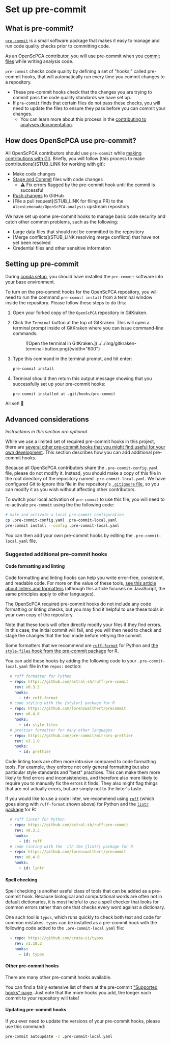 # Set up pre-commit

## What is pre-commit?

[`pre-commit`](https://pre-commit.com/) is a small software package that makes it easy to manage and run code quality checks prior to committing code.

As an OpenScPCA contributor, you will use pre-commit when you [commit files](../../contributing-to-analyses/working-with-git/making-commits.md) while writing analysis code.

`pre-commit` checks code quality by defining a set of "hooks," called pre-commit hooks, that will automatically run every time you commit changes to a repository.

- These pre-commit hooks check that the changes you are trying to commit pass the code quality standards we have set up.
- If `pre-commit` finds that certain files do not pass these checks, you will need to update the files to ensure they pass before you can commit your changes.
  - You can learn more about this process in the [contributing to analyses documentation](STUB_LINK).

## How does OpenScPCA use pre-commit?

All OpenScPCA contributors should use `pre-commit` while [making contributions with Git](./../../contributing-to-analyses/working-with-git/index.md).
Briefly, you will follow [this process to make contributions](STUB_LINK for working with git):

- Make code changes
- [Stage and Commit](../../contributing-to-analyses/working-with-git/making-commits.md) files with code changes
    - ⚠️ Fix errors flagged by the pre-commit hook until the commit is successful
- [Push changes](../../contributing-to-analyses/working-with-git/push-to-origin.md) to GitHub
- [File a pull request](STUB_LINK for filing a PR) to the `AlexsLemonade/OpenScPCA-analysis` upstream repository


We have set up some pre-commit hooks to manage basic code security and catch other common problems, such as the following:

- Large data files that should not be committed to the repository
- [Merge conflicts](STUB_LINK resolving merge conflicts) that have not yet been resolved
- Credential files and other sensitive information


## Setting up pre-commit

During [conda setup](./setup-conda.md/#set-up-conda), you should have installed the `pre-commit` software into your base environment.

To turn on the pre-commit hooks for the OpenScPCA repository, you will need to run the command `pre-commit install` from a terminal window inside the repository.
Please follow these steps to do this:

1. Open your forked copy of the `OpenScPCA` repository in GitKraken.


1. Click the `Terminal` button at the top of GitKraken.
This will open a terminal prompt inside of GitKraken where you can issue command-line commands. <!-- TODO: Note this in case we need it for windows setup: https://help.gitkraken.com/gitkraken-client/terminal/#setting-the-default-terminal-on-windows. Also: https://help.gitkraken.com/gitkraken-client/windows-subsystem-for-linux/ -->

    <figure markdown="span">
        ![Open the terminal in GitKraken.](../../img/gitkraken-terminal-button.png){width="600"}
    </figure>

1. Type this command in the terminal prompt, and hit enter:

    ```sh
    pre-commit install
    ```

1. Terminal should then return this output message showing that you successfully set up your pre-commit hooks:

    ```
    pre-commit installed at .git/hooks/pre-commit
    ```

All set! 🎉


## Advanced considerations

_Instructions in this section are optional._

While we use a limited set of required pre-commit hooks in this project, there are [several other pre-commit hooks that you might find useful for your own development](#suggested-additional-pre-commit-hooks).
This section describes how you can add additional pre-commit hooks.

Because all OpenScPCA contributors share the `.pre-commit-config.yaml` file, please do not modify it.
Instead, you should make a copy of this file in the root directory of the repository named `.pre-commit-local.yaml`.
We have configured Git to ignore this file in the repository's [`.gitignore` file](https://docs.github.com/en/get-started/getting-started-with-git/ignoring-files), so you can modify it as you wish without affecting other contributors.

To switch your local activation of `pre-commit` to use this file, you will need to re-activate `pre-commit` using the the following code:

```sh
# make and activate a local pre-commit configuration
cp .pre-commit-config.yaml .pre-commit-local.yaml
pre-commit install --config .pre-commit-local.yaml
```

You can then add your own pre-commit hooks by editing the `.pre-commit-local.yaml` file.

### Suggested additional pre-commit hooks

#### Code formatting and linting

Code formatting and linting hooks can help you write error-free, consistent, and readable code.
For more on the value of these tools, [see this article about linters and formatters](https://www.freecodecamp.org/news/using-prettier-and-jslint/) (although this article focuses on JavaScript, the same principles apply to other languages).

The OpenScPCA required pre-commit hooks do not include any code formatting or linting checks, but you may find it helpful to use these tools in your own copy of the repository.

Note that these tools will often directly modify your files if they find errors.
In this case, the initial commit will fail, and you will then need to check and stage the changes that the tool made before retrying the commit.

Some formatters that we recommend are [`ruff-format`](https://docs.astral.sh/ruff/formatter/) for Python and [the `style-files` hook from the pre-commit package](https://lorenzwalthert.github.io/precommit/articles/available-hooks.html#style-files) for R.

You can add these hooks by adding the following code to your `.pre-commit-local.yaml` file in the `repos:` section:

```yaml
  # ruff formatter for Python
  - repo: https://github.com/astral-sh/ruff-pre-commit
    rev: v0.3.3
    hooks:
      - id: ruff-format
  # code styling with the {styler} package for R
  - repo: https://github.com/lorenzwalthert/precommit
    rev: v0.4.0
    hooks:
      - id: style-files
  # prettier formatter for many other languages
  - repo: https://github.com/pre-commit/mirrors-prettier
    rev: v3.1.0
    hooks:
      - id: prettier
```

Code linting tools are often more intrusive compared to code formatting tools.
For example, they enforce not only general formatting but also particular style standards and "best" practices.
This can make them more likely to find errors and inconsistencies, and therefore also more likely to require you to manually fix the errors it finds.
They also might flag things that are not actually errors, but are simply not to the linter's taste.

If you would like to use a code linter, we recommend using [`ruff`](https://docs.astral.sh/ruff/) (which goes along with `ruff-format` shown above) for Python and the [`lintr` package](https://lintr.r-lib.org/) for R:

```yaml
  # ruff linter for Python
  - repo: https://github.com/astral-sh/ruff-pre-commit
    rev: v0.3.3
    hooks:
      - id: ruff
  # code linting with the  ith the {lintr} package for R
  - repo: https://github.com/lorenzwalthert/precommit
    rev: v0.4.0
    hooks:
      - id: lintr
```

#### Spell checking

Spell checking is another useful class of tools that can be added as a pre-commit hook.
Because biological and computational words are often not in default dictionaries, it is most helpful to use a spell checker that looks for common errors rather than one that checks every word against a dictionary.

One such tool is `typos`, which runs quickly to check both text and code for common mistakes.
`typos` can be installed as a pre-commit hook with the following code added to the `.pre-commit-local.yaml` file:

```yaml
  - repo: https://github.com/crate-ci/typos
    rev: v1.18.2
    hooks:
      - id: typos
```

#### Other pre-commit hooks

There are many other pre-commit hooks available.

You can find a fairly extensive list of them at the pre-commit ["Supported hooks" page](https://pre-commit.com/hooks.html).
Just note that the more hooks you add, the longer each commit to your repository will take!


#### Updating pre-commit hooks

If you ever need to update the versions of your pre-commit hooks, please use this command:

```sh
pre-commit autoupdate -c .pre-commit-local.yaml
```